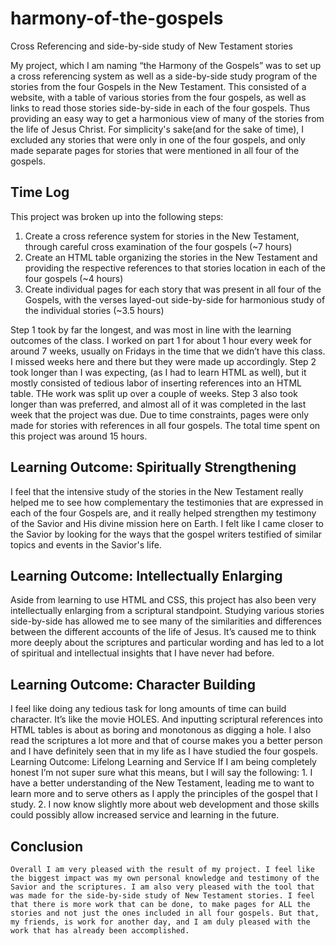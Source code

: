 # harmony-of-the-gospels
Cross Referencing and side-by-side study of New Testament stories

My project, which I am naming “the Harmony of the Gospels” was to set up a cross referencing system as well as a side-by-side study program of the stories from the four Gospels in the New Testament. This consisted of a website, with a table of various stories from the four gospels, as well as links to read those stories side-by-side in each of the four gospels. Thus providing an easy way to get a harmonious view of many of the stories from the life of Jesus Christ. For simplicity's sake(and for the sake of time), I excluded any stories that were only in one of the four gospels, and only made separate pages for stories that were mentioned in all four of the gospels. 
## Time Log
This project was broken up into the following steps:
  1. Create a cross reference system for stories in the New Testament, through careful cross examination of the four gospels (~7 hours)
  2. Create an HTML table organizing the stories in the New Testament and providing the respective references to that stories location in each of the four gospels (~4 hours)
  3. Create individual pages for each story that was present in all four of the Gospels, with the verses layed-out side-by-side for harmonious study of the individual stories (~3.5 hours)

Step 1 took by far the longest, and was most in line with the learning outcomes of the class. I worked on part 1 for about 1 hour every week for around 7 weeks, usually on Fridays in the time that we didn’t have this class. I missed weeks here and there but they were made up accordingly. Step 2 took longer than I was expecting, (as I had to learn HTML as well), but it mostly consisted of tedious labor of inserting references into an HTML table. THe work was split up over a couple of weeks. Step 3 also took longer than was preferred, and almost all of it was completed in the last week that the project was due. Due to time constraints, pages were only made for stories with references in all four gospels. The total time spent on this project was around 15 hours.
## Learning Outcome: Spiritually Strengthening
I feel that the intensive study of the stories in the New Testament really helped me to see how complementary the testimonies that are expressed in each of the four Gospels are, and it really helped strengthen my testimony of the Savior and His divine mission here on Earth. I felt like I came closer to the Savior by looking for the ways that the gospel writers testified of similar topics and events in the Savior's life.
## Learning Outcome: Intellectually Enlarging
Aside from learning to use HTML and CSS, this project has also been very intellectually enlarging from a scriptural standpoint. Studying various stories side-by-side has allowed me to see many of the similarities and differences between the different accounts of the life of Jesus. It’s caused me to think more deeply about the scriptures and particular wording and has led to a lot of spiritual and intellectual insights that I have never had before.
## Learning Outcome: Character Building
I feel like doing any tedious task for long amounts of time can build character. It’s like the movie HOLES. And inputting scriptural references into HTML tables is about as boring and monotonous as digging a hole. I also read the scriptures a lot more and that of course makes you a better person and I have definitely seen that in my life as I have studied the four gospels. 
Learning Outcome: Lifelong Learning and Service
	If I am being completely honest I’m not super sure what this means, but I will say the following: 1. I have a better understanding of the New Testament, leading me to want to learn more and to serve others as I apply the principles of the gospel that I study. 2. I now know slightly more about web development and those skills could possibly allow increased service and learning in the future. 
## Conclusion
	Overall I am very pleased with the result of my project. I feel like the biggest impact was my own personal knowledge and testimony of the Savior and the scriptures. I am also very pleased with the tool that was made for the side-by-side study of New Testament stories. I feel that there is more work that can be done, to make pages for ALL the stories and not just the ones included in all four gospels. But that, my friends, is work for another day, and I am duly pleased with the work that has already been accomplished.
